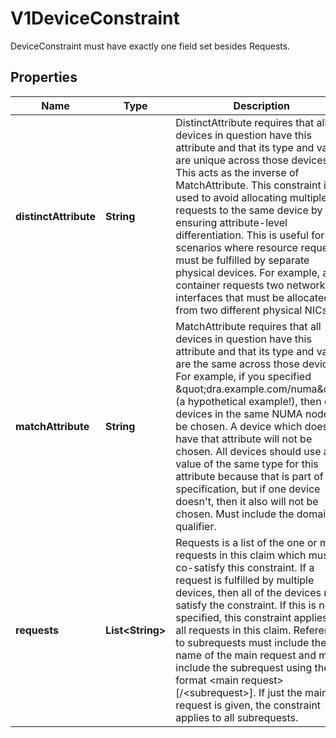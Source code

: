 

# V1DeviceConstraint

DeviceConstraint must have exactly one field set besides Requests.

## Properties

| Name | Type | Description | Notes |
|------------ | ------------- | ------------- | -------------|
|**distinctAttribute** | **String** | DistinctAttribute requires that all devices in question have this attribute and that its type and value are unique across those devices.  This acts as the inverse of MatchAttribute.  This constraint is used to avoid allocating multiple requests to the same device by ensuring attribute-level differentiation.  This is useful for scenarios where resource requests must be fulfilled by separate physical devices. For example, a container requests two network interfaces that must be allocated from two different physical NICs. |  [optional] |
|**matchAttribute** | **String** | MatchAttribute requires that all devices in question have this attribute and that its type and value are the same across those devices.  For example, if you specified \&quot;dra.example.com/numa\&quot; (a hypothetical example!), then only devices in the same NUMA node will be chosen. A device which does not have that attribute will not be chosen. All devices should use a value of the same type for this attribute because that is part of its specification, but if one device doesn&#39;t, then it also will not be chosen.  Must include the domain qualifier. |  [optional] |
|**requests** | **List&lt;String&gt;** | Requests is a list of the one or more requests in this claim which must co-satisfy this constraint. If a request is fulfilled by multiple devices, then all of the devices must satisfy the constraint. If this is not specified, this constraint applies to all requests in this claim.  References to subrequests must include the name of the main request and may include the subrequest using the format &lt;main request&gt;[/&lt;subrequest&gt;]. If just the main request is given, the constraint applies to all subrequests. |  [optional] |



